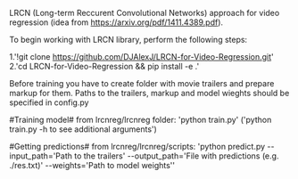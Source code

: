 LRCN (Long-term Reccurent Convolutional Networks) approach for video regression (idea from https://arxiv.org/pdf/1411.4389.pdf).

To begin working with LRCN library, perform the following steps:

  1.'!git clone https://github.com/DJAlexJ/LRCN-for-Video-Regression.git'
  2.'cd LRCN-for-Video-Regression && pip install -e .'

Before training you have to create folder with movie trailers and prepare markup for them. Paths to the trailers, markup and model wieghts should be specified in config.py

#Training model#
from lrcnreg/lrcnreg folder:
'python train.py' ('python train.py -h to see additional arguments')


#Getting predictions#
from lrcnreg/lrcnreg/scripts:
'python predict.py --input_path='Path to the trailers' --output_path='File with predictions (e.g. ./res.txt)' --weights='Path to model weights''
